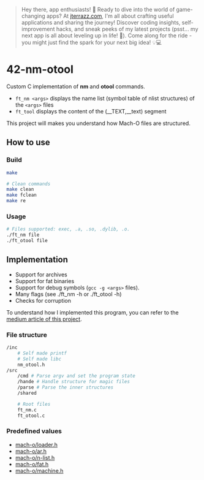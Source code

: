 > Hey there, app enthusiasts! 👋 Ready to dive into the world of game-changing apps? At [jterrazz.com](https://jterrazz.com), I'm all about crafting useful applications and sharing the journey! Discover coding insights, self-improvement hacks, and sneak peeks of my latest projects (psst... my next app is all about leveling up in life! 🚀). Come along for the ride - you might just find the spark for your next big idea! 💡💻

# 42-nm-otool
Custom C implementation of **nm** and **otool** commands.
- `ft_nm <args>` displays the name list (symbol table of nlist structures) of the `<args>` files
- `ft_tool` displays the content of the (\__TEXT,__text) segment

This project will makes you understand how Mach-O files are structured.

## How to use

### Build
``` bash
make

# Clean commands
make clean
make fclean
make re
```

### Usage

``` bash
# Files supported: exec, .a, .so, .dylib, .o.
./ft_nm file
./ft_otool file
```

## Implementation
- Support for archives
- Support for fat binaries
- Support for debug symbols (`gcc -g <args>` files).
- Many flags (see ./ft_nm -h or ./ft_otool -h)
- Checks for corruption

To understand how I implemented this program, you can refer to the [medium article of this project](https://medium.com/p/7d4fef3d7507).

### File structure
``` bash
/inc
    # Self made printf
    # Self made libc
    nm_otool.h
/src
    /cmd # Parse argv and set the program state
    /hande # Handle structure for magic files
    /parse # Parse the inner structures
    /shared

    # Root files
    ft_nm.c
    ft_otool.c
```

### Predefined values
- [mach-o/loader.h](https://opensource.apple.com/source/xnu/xnu-792/EXTERNAL_HEADERS/mach-o/loader.h)
- [mach-o/ar.h](https://opensource.apple.com/source/xnu/xnu-1228/EXTERNAL_HEADERS/ar.h.auto.html)
- [mach-o/n-list.h](https://opensource.apple.com/source/xnu/xnu-201/EXTERNAL_HEADERS/mach-o/nlist.h.auto.html)
- [mach-o/fat.h](https://opensource.apple.com/source/xnu/xnu-344/EXTERNAL_HEADERS/mach-o/fat.h)
- [mach-o/machine.h](https://opensource.apple.com/source/xnu/xnu-4570.41.2/osfmk/mach/machine.h.auto.html)
